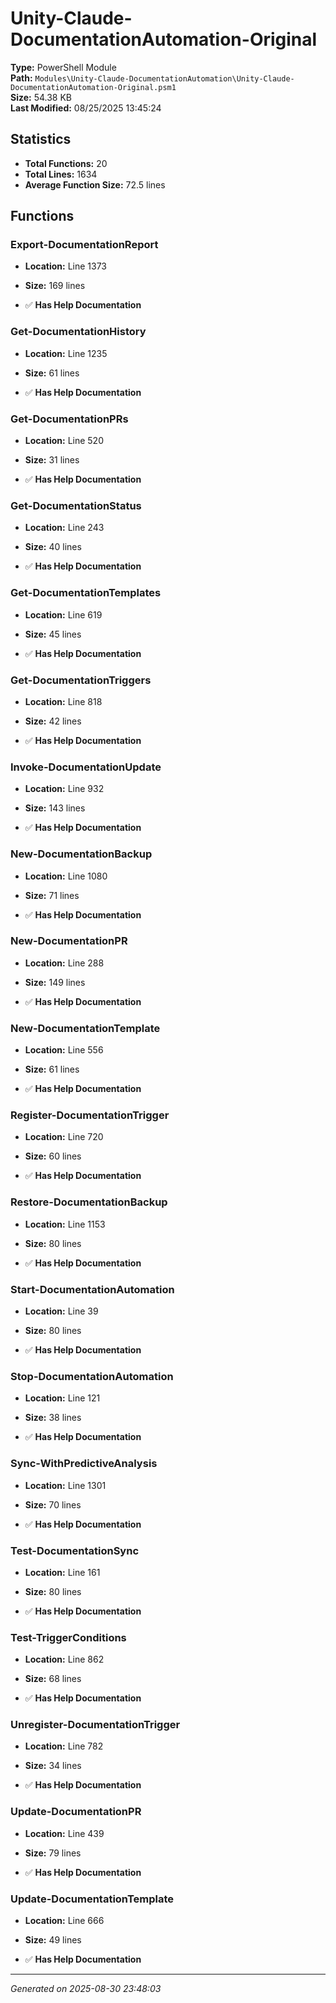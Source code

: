 # Unity-Claude-DocumentationAutomation-Original

**Type:** PowerShell Module  
**Path:** `Modules\Unity-Claude-DocumentationAutomation\Unity-Claude-DocumentationAutomation-Original.psm1`  
**Size:** 54.38 KB  
**Last Modified:** 08/25/2025 13:45:24  

## Statistics

- **Total Functions:** 20
- **Total Lines:** 1634
- **Average Function Size:** 72.5 lines

## Functions


### Export-DocumentationReport

- **Location:** Line 1373
- **Size:** 169 lines

- ✅ **Has Help Documentation** 
### Get-DocumentationHistory

- **Location:** Line 1235
- **Size:** 61 lines

- ✅ **Has Help Documentation** 
### Get-DocumentationPRs

- **Location:** Line 520
- **Size:** 31 lines

- ✅ **Has Help Documentation** 
### Get-DocumentationStatus

- **Location:** Line 243
- **Size:** 40 lines

- ✅ **Has Help Documentation** 
### Get-DocumentationTemplates

- **Location:** Line 619
- **Size:** 45 lines

- ✅ **Has Help Documentation** 
### Get-DocumentationTriggers

- **Location:** Line 818
- **Size:** 42 lines

- ✅ **Has Help Documentation** 
### Invoke-DocumentationUpdate

- **Location:** Line 932
- **Size:** 143 lines

- ✅ **Has Help Documentation** 
### New-DocumentationBackup

- **Location:** Line 1080
- **Size:** 71 lines

- ✅ **Has Help Documentation** 
### New-DocumentationPR

- **Location:** Line 288
- **Size:** 149 lines

- ✅ **Has Help Documentation** 
### New-DocumentationTemplate

- **Location:** Line 556
- **Size:** 61 lines

- ✅ **Has Help Documentation** 
### Register-DocumentationTrigger

- **Location:** Line 720
- **Size:** 60 lines

- ✅ **Has Help Documentation** 
### Restore-DocumentationBackup

- **Location:** Line 1153
- **Size:** 80 lines

- ✅ **Has Help Documentation** 
### Start-DocumentationAutomation

- **Location:** Line 39
- **Size:** 80 lines

- ✅ **Has Help Documentation** 
### Stop-DocumentationAutomation

- **Location:** Line 121
- **Size:** 38 lines

- ✅ **Has Help Documentation** 
### Sync-WithPredictiveAnalysis

- **Location:** Line 1301
- **Size:** 70 lines

- ✅ **Has Help Documentation** 
### Test-DocumentationSync

- **Location:** Line 161
- **Size:** 80 lines

- ✅ **Has Help Documentation** 
### Test-TriggerConditions

- **Location:** Line 862
- **Size:** 68 lines

- ✅ **Has Help Documentation** 
### Unregister-DocumentationTrigger

- **Location:** Line 782
- **Size:** 34 lines

- ✅ **Has Help Documentation** 
### Update-DocumentationPR

- **Location:** Line 439
- **Size:** 79 lines

- ✅ **Has Help Documentation** 
### Update-DocumentationTemplate

- **Location:** Line 666
- **Size:** 49 lines

- ✅ **Has Help Documentation**

---
*Generated on 2025-08-30 23:48:03*
